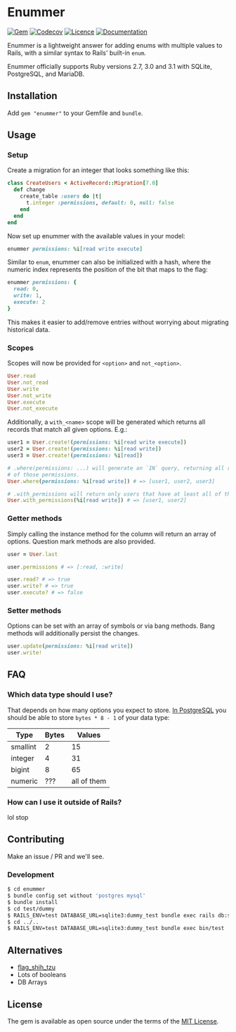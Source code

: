 # Enummer

[![Gem](https://img.shields.io/gem/v/enummer?color=%2330336b)](https://rubygems.org/gems/enummer)
[![Codecov](https://img.shields.io/codecov/c/github/shkm/enummer/main)](https://app.codecov.io/gh/shkm/enummer)
[![Licence](https://img.shields.io/github/license/shkm/enummer?color=%2395afc0)](https://github.com/shkm/enummer/blob/main/MIT-LICENSE)
[![Documentation](https://img.shields.io/badge/yard-docs-%23686de0)](https://www.rubydoc.info/github/shkm/enummer/main)

Enummer is a lightweight answer for adding enums with multiple values to Rails, with a similar syntax to Rails' built-in `enum`.

Enummer officially supports Ruby versions 2.7, 3.0 and 3.1 with SQLite, PostgreSQL, and MariaDB.

## Installation

Add `gem "enummer"` to your Gemfile and `bundle`.

## Usage

### Setup

Create a migration for an integer that looks something like this:

```ruby
class CreateUsers < ActiveRecord::Migration[7.0]
  def change
    create_table :users do |t|
      t.integer :permissions, default: 0, null: false
    end
  end
end
```

Now set up enummer with the available values in your model:

```ruby
enummer permissions: %i[read write execute]
```

Similar to `enum`, enummer can also be initialized with a hash, where the numeric index represents the position of the bit that maps to the flag:

```ruby
enummer permissions: {
  read: 0,
  write: 1,
  execute: 2
}
```

This makes it easier to add/remove entries without worrying about migrating historical data.

### Scopes

Scopes will now be provided for `<option>` and `not_<option>`.

```ruby
User.read
User.not_read
User.write
User.not_write
User.execute
User.not_execute
```

Additionally, a `with_<name>` scope will be generated which returns all records that match all given options. E.g.:

```ruby
user1 = User.create!(permissions: %i[read write execute])
user2 = User.create!(permissions: %i[read write])
user3 = User.create!(permissions: %i[read])

# .where(permissions: ...) will generate an `IN` query, returning all records that have *any*
# of those permissions.
User.where(permissions: %i[read write]) # => [user1, user2, user3]

# .with_permissions will return only users that have at least all of the given set of permissions
User.with_permissions(%i[read write]) # => [user1, user2]
```

### Getter methods

Simply calling the instance method for the column will return an array of options. Question mark methods are also provided.

```ruby
user = User.last

user.permissions # => [:read, :write]

user.read? # => true
user.write? # => true
user.execute? # => false
```

### Setter methods

Options can be set with an array of symbols or via bang methods. Bang methods will additionally persist the changes.

```ruby
user.update(permissions: %i[read write])
user.write!
```

## FAQ

### Which data type should I use?

That depends on how many options you expect to store. [In PostgreSQL](https://www.postgresql.org/docs/9.1/datatype-numeric.html) you should be able to store `bytes * 8 - 1` of your data type:

| Type     | Bytes | Values      |
| -------- | ----- | ----------- |
| smallint | 2     | 15          |
| integer  | 4     | 31          |
| bigint   | 8     | 65          |
| numeric  | ???   | all of them |

### How can I use it outside of Rails?

lol stop

## Contributing

Make an issue / PR and we'll see.

### Development

```bash
$ cd enummer
$ bundle config set without 'postgres mysql'
$ bundle install
$ cd test/dummy
$ RAILS_ENV=test DATABASE_URL=sqlite3:dummy_test bundle exec rails db:setup
$ cd ../..
$ RAILS_ENV=test DATABASE_URL=sqlite3:dummy_test bundle exec bin/test
```

## Alternatives

- [flag_shih_tzu](https://github.com/pboling/flag_shih_tzu)
- Lots of booleans
- DB Arrays

## License

The gem is available as open source under the terms of the [MIT License](https://opensource.org/licenses/MIT).
